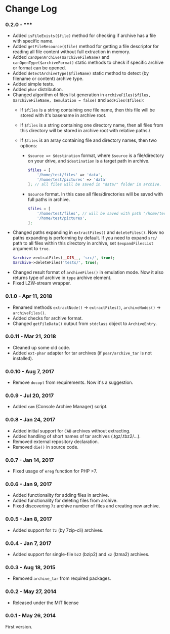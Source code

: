 # Change Log

### 0.2.0 - ***
* Added `isFileExists($file)` method for checking if archive has a file with specific name.
* Added `getFileResource($file)` method for getting a file descriptor for reading all file content without full extraction in memory.
* Added `canOpenArchive($archiveFileName)` and `canOpenType($archiveFormat)` static methods to check if specific archive or format can be opened.
* Added `detectArchiveType($fileName)` static method to detect (by filename or content) archive type. 
* Added simple tests.
* Added `phar` distribution.
* Changed algorithm of files list generation in `archiveFiles($files, $archiveFileName, $emulation = false)` and `addFiles($files)`:
  - If `$files` is a string containing one file name, then this file will be stored with it's basename in archive root.
  - If `$files` is a string containing one directory name, then all files from this directory will be stored in archive root with relative paths.\
  - If `$files` is an array containing file and directory names, then two options:
      
    - `$source => $destination` format, where `$source` is a file/directory on your drive, and `$destination` is a target path in archive.
        ```php
        $files = [
            '/home/test/files' => 'data',
            '/home/test/pictures' => 'data'
        ]; // all files will be saved in "data/" folder in archive.
        ```
    - `$source` format. In this case all files/directories will be saved with full paths in archive.
        ```php
        $files = [
            '/home/test/files', // will be saved with path "/home/test/files" in archive
            '/home/test/pictures',
        ];
        ```
* Changed paths expanding in `extractFiles()` and `deleteFiles()`. Now no paths expanding is performing by default. If you need to expand `src/` path to all files within this directory in archive, set `$expandFilesList` argument to `true`.
    ```php
    $archive->extratFiles(__DIR__, 'src/', true);
    $archive->deleteFiles('tests/', true);
    ```
* Changed result format of `archiveFiles()` in emulation mode. Now it also returns type of archive in `type` archive element. 
* Fixed LZW-stream wrapper.        

### 0.1.0 - Apr 11, 2018
* Renamed methods `extractNode()` -> `extractFiles()`, `archiveNodes()` -> `archiveFiles()`. 
* Added checks for archive format. 
* Changed `getFileData()` output from `stdclass` object to `ArchiveEntry`.

### 0.0.11 - Mar 21, 2018
* Cleaned up some old code. 
* Added `ext-phar` adapter for tar archives (if `pear/archive_tar` is not installed).

### 0.0.10 - Aug 7, 2017
* Remove `docopt` from requirements. Now it's a suggestion.

### 0.0.9 - Jul 20, 2017
* Added `cam` (Console Archive Manager) script.

### 0.0.8 - Jan 24, 2017
* Added initial support for `CAB` archives without extracting. 
* Added handling of short names of tar archives (.tgz/.tbz2/...). 
* Removed external repository declaration. 
* Removed `die()` in source code.

### 0.0.7 - Jan 14, 2017
* Fixed usage of `ereg` function for PHP >7.

### 0.0.6 - Jan 9, 2017	
* Added functionality for adding files in archive. 
* Added functionality for deleting files from archive. 
* Fixed discovering `7z` archive number of files and creating new archive.

### 0.0.5 - Jan 8, 2017	
* Added support for `7z` (by 7zip-cli) archives.

### 0.0.4 - Jan 7, 2017	
* Added support for single-file `bz2` (bzip2) and `xz` (lzma2) archives.

### 0.0.3 - Aug 18, 2015	
* Removed `archive_tar` from required packages.

### 0.0.2 - May 27, 2014
* Released under the MIT license

### 0.0.1 - May 26, 2014
First version.